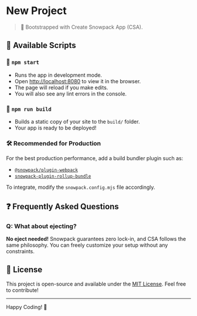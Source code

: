 # New Project

> 🚀 Bootstrapped with Create Snowpack App (CSA).

## 📌 Available Scripts

### 🔹 `npm start`

- Runs the app in development mode.
- Open [http://localhost:8080](http://localhost:8080) to view it in the browser.
- The page will reload if you make edits.
- You will also see any lint errors in the console.

### 🔹 `npm run build`

- Builds a static copy of your site to the `build/` folder.
- Your app is ready to be deployed!

### 🛠️ Recommended for Production

For the best production performance, add a build bundler plugin such as:
- [`@snowpack/plugin-webpack`](https://github.com/snowpackjs/snowpack/tree/main/plugins/plugin-webpack)
- [`snowpack-plugin-rollup-bundle`](https://github.com/ParamagicDev/snowpack-plugin-rollup-bundle)

To integrate, modify the `snowpack.config.mjs` file accordingly.

## ❓ Frequently Asked Questions

### Q: What about ejecting?

**No eject needed!** Snowpack guarantees zero lock-in, and CSA follows the same philosophy. You can freely customize your setup without any constraints.

## 📜 License

This project is open-source and available under the [MIT License](LICENSE). Feel free to contribute!

---

Happy Coding! 🚀

